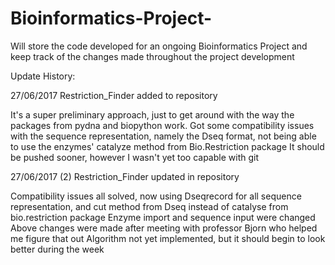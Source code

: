 # Bioinformatics-Project-
Will store the code developed for an ongoing Bioinformatics Project and keep track of the changes made throughout the project development

Update History:

27/06/2017 
Restriction_Finder added to repository

It's a super preliminary approach, just to get around with the way the packages from pydna and biopython work.
Got some compatibility issues with the sequence representation, namely the Dseq format, not being able to use the  enzymes' catalyze method from Bio.Restriction package
It should be pushed sooner, however I wasn't yet too capable with git


27/06/2017 (2)
Restriction_Finder updated in repository

Compatibility issues all solved, now using Dseqrecord for all sequence representation, and cut method from Dseq instead of catalyse from bio.restriction package
Enzyme import and sequence input were changed
Above changes were made after meeting with professor Bjorn who helped me figure that out
Algorithm not yet implemented, but it should begin to look better during the week
